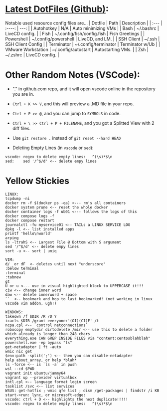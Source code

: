 # [Latest DotFiles (Github)](https://github.com/animehunter123/dotfiles-aj):
Notable used resource config files are...
| Dotfile                      | Path                  | Description         |
| :---                         |    :----:             |          ---:       |
| Autohotkey                   | N/A                   | Auto minimizing VMs |
| Bash                         | ~/.bashrc             | LiveCD config.      |
| Fish                         | ~/.config/fish/config.fish        | Fish Greetings | 
| Powershell                   | ~/.config/powershell  | LiveCD, and LM.     |
| SSH Client  | ~/.ssh                | SSH Client Config   |
| Terminator                   | ~/.config/terminator  | Terminator w/Ub     |
| VMware Workstation | ~/.config/autostart   | Autostarting VMs.  |
| Zsh                          | ~/.zshrc              | LiveCD config.      |


# Other Random Notes (VSCode):
* "." in github.com repo, and it will open vscode online in the repository you are in.

* ```Ctrl + K >> V```, and this will preview a .MD file in your repo.

* ```Ctrl + P >> @```, and you can jump to ```SYMBOLS``` in code.

* ```Ctrl + \ >> Ctrl + P + FILENAME```, and you got a Splitted View with 2 diff files.

* Use ```git restore .``` instead of ```git reset --hard HEAD```

* Deleting Empty Lines (in ```vscode``` or ```sed```):
```
vscode: regex to delete empty lines:   ^(\s)*$\n
sed:    sed '/^$/d' <-- delete empy lines
```

# Yellow Stickies
```
LINUX:
tcpdump -ni
docker rm -f $(docker ps -qa) <--- rm's all containers
docker system prune <-- reset the whole docker
docker container logs -f ub01 <--- follows the logs of this
docker compose logs -f
docker compose restart
journalctl -fu myservice01 <-- TAILs a LINUX SERVICE LOG
dpkg -l <-- list installed apps
printf 'hello\nworld'
arping
ls -ltrahS <-- Largest File @ Bottom with S argument
sed '/^$/d' <-- delete empy lines
sort -u <-- sort | uniq

VIM:
d/_ or dF_ <- deletes until next "underscore"
:below terminal
:terminal
:tabnew
gt
U or u <--- use in visual highlighted block to UPPERCASE it!!!
ciw <-- change inner word
daw <-- delete innerword + space
``  <-- bookmark and hop to last bookmarked! (not working in linux vscode vim addon, ugh!)

WINDOWS:
takeown /f $DIR /R /D Y
icacls $DIR /grant everyone:'(OI)(CI)F' /t
ncpa.cpl <-- `control netconnections`
robocopy emptydir dirtodelete /mir <-- use this to delete a folder which already is longer than 248 chars
everything.exe CAN GREP INSIDE FILES via "content:centosblahblah"
powershell.exe -ep bypass "ls"
get-netadapter | ft -auto
wmic nic get
$env:path -split(';') <-- then you can disable-netadapter
help about_array, or help *blah*
ls -force <-- is `ls -a` in pwsh
wsl --cd $PWD
vagrant init ubuntu/jammy64
vagrant up --provider virtualbox
intl.cpl <-- language format login screen
tasklist /svc <-- list services
WSUS: get-hotfix ; wmic qfe list ; dism /get-packages | findstr /i KB
start->run: lync, or microsoft-edge:
vscode: ctrl + D <-- highlights the next duplicate!!!!!
vscode: regex to delete empty lines:   ^(\s)*$\n

```